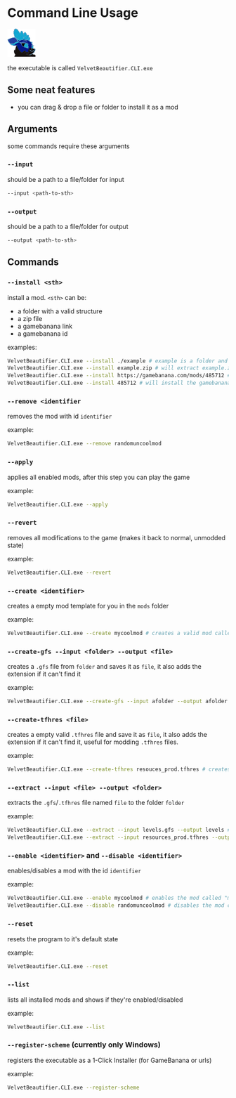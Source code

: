 # Command Line Usage

![Icon](./assets/inverted_icon_medium.png)

the executable is called `VelvetBeautifier.CLI.exe`

## Some neat features

- you can drag & drop a file or folder to install it as a mod

## Arguments

some commands require these arguments

### `--input`

should be a path to a file/folder for input

```sh
--input <path-to-sth>
```

### `--output`

should be a path to a file/folder for output

```sh
--output <path-to-sth>
```

## Commands

### `--install <sth>`

install a mod. `<sth>` can be:

- a folder with a valid structure
- a zip file
- a gamebanana link
- a gamebanana id

examples:

```sh
VelvetBeautifier.CLI.exe --install ./example # example is a folder and has a valid mod structure
VelvetBeautifier.CLI.exe --install example.zip # will extract example.zip and install it as a folder
VelvetBeautifier.CLI.exe --install https://gamebanana.com/mods/485712 # will isntall the gamebanana from that url
VelvetBeautifier.CLI.exe --install 485712 # will install the gamebanana mod with id 485712
```

### `--remove <identifier`

removes the mod with id `identifier`

example:

```sh
VelvetBeautifier.CLI.exe --remove randomuncoolmod
```

### `--apply`

applies all enabled mods, after this step you can play the game

example:

```sh
VelvetBeautifier.CLI.exe --apply
```

### `--revert`

removes all modifications to the game (makes it back to normal, unmodded state)

example:

```sh
VelvetBeautifier.CLI.exe --revert
```

### `--create <identifier>`

creates a empty mod template for you in the `mods` folder

example:

```sh
VelvetBeautifier.CLI.exe --create mycoolmod # creates a valid mod called "mycoolmod" in mods (mods/mycoolmod)
```

### `--create-gfs --input <folder> --output <file>`

creates a `.gfs` file from `folder` and saves it as `file`, it also adds the extension if it can't find it

example:

```sh
VelvetBeautifier.CLI.exe --create-gfs --input afolder --output afolder.gfs
```

### `--create-tfhres <file>`

creates a empty valid `.tfhres` file and save it as `file`, it also adds the extension if it can't find it, useful for modding `.tfhres` files.

example:

```sh
VelvetBeautifier.CLI.exe --create-tfhres resouces_prod.tfhres # creates this .tfhres file so we can modify it
```

### `--extract --input <file> --output <folder>`

extracts the `.gfs`/`.tfhres` file named `file` to the folder `folder`

example:

```sh
VelvetBeautifier.CLI.exe --extract --input levels.gfs --output levels # extracts a .gfs file
VelvetBeautifier.CLI.exe --extract --input resources_prod.tfhres --output resources_prod # extracts a .tfhres file
```

### `--enable <identifier>` and `--disable <identifier>`

enables/disables a mod with the id `identifier`

example:

```sh
VelvetBeautifier.CLI.exe --enable mycoolmod # enables the mod called "mycoolmod"
VelvetBeautifier.CLI.exe --disable randomuncoolmod # disables the mod called "randomuncoolmod"
```

### `--reset`

resets the program to it's default state

example:

```sh
VelvetBeautifier.CLI.exe --reset
```

### `--list`

lists all installed mods and shows if they're enabled/disabled

example:

```sh
VelvetBeautifier.CLI.exe --list
```

### `--register-scheme` (currently only Windows)

registers the executable as a 1-Click Installer (for GameBanana or urls)

example:

```sh
VelvetBeautifier.CLI.exe --register-scheme
```
